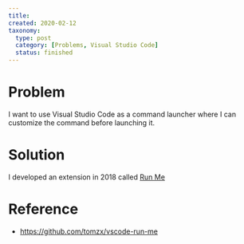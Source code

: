 ```yaml
---
title:
created: 2020-02-12
taxonomy:
  type: post
  category: [Problems, Visual Studio Code]
  status: finished
---
```


# Problem
I want to use Visual Studio Code as a command launcher where I can customize the command before launching it.

# Solution
I developed an extension in 2018 called [Run Me]()

# Reference
* https://github.com/tomzx/vscode-run-me
